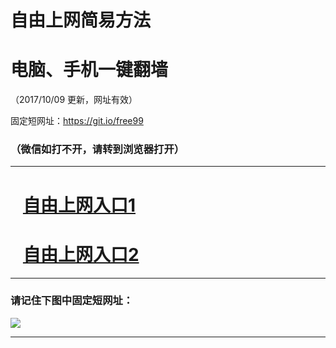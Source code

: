 ﻿# 自由上网简易方法

# 电脑、手机一键翻墙

（2017/10/09 更新，网址有效）

固定短网址：https://git.io/free99

### （微信如打不开，请转到浏览器打开）


***





# &nbsp;&nbsp; <a href="http://ft2324321796.fwq-tz-1001.info/fwqtz01.html?t=100900123598 " target="_blank">自由上网入口1</a>
# &nbsp;&nbsp; <a href="http://ft3052529817.fwq-tz-1002.info/fwqtz02.html?t=100900129476 " target="_blank">自由上网入口2</a>
***

### 请记住下图中固定短网址：

<img src="https://s3-us-west-2.amazonaws.com/fwq-1001/yjfq-20170905okok.png" /> 


***

